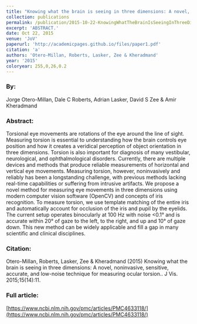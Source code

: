 ```yaml
---
title: "Knowing what the brain is seeing in three dimensions: A novel, noninvasive, sensitive, accurate, and low-noise technique for measuring ocular torsion."
collection: publications
permalink: /publication/2015-10-22-KnowingWhatTheBrainIsSeeingInThreeDimensions_ANovel_Noninvasive
excerpt: 'ABSTRACT.'
date: Oct 22, 2015
venue: 'JoV'
paperurl: 'http://academicpages.github.io/files/paper1.pdf'
citation: 'a'
authors: 'Otero-Millan, Roberts, Lasker, Zee & Kheradmand'
year: '2015'
coloryear: 255,0,26,0.2
---
```


### By: 
Jorge Otero-Millan, Dale C Roberts, Adrian Lasker, David S Zee & Amir Kheradmand

### Abstract: 
Torsional eye movements are rotations of the eye around the line of sight. Measuring torsion is essential to understanding how the brain controls eye position and how it creates a veridical perception of object orientation in three dimensions. Torsion is also important for diagnosis of many vestibular, neurological, and ophthalmological disorders. Currently, there are multiple devices and methods that produce reliable measurements of horizontal and vertical eye movements. Measuring torsion, however, noninvasively and reliably has been a longstanding challenge, with previous methods lacking real-time capabilities or suffering from intrusive artifacts. We propose a novel method for measuring eye movements in three dimensions using modern computer vision software (OpenCV) and concepts of iris recognition. To measure torsion, we use template matching of the entire iris and automatically account for occlusion of the iris and pupil by the eyelids. The current setup operates binocularly at 100 Hz with noise <0.1° and is accurate within 20° of gaze to the left, to the right, and up and 10° of gaze down. This new method can be widely applicable and fill a gap in many scientific and clinical disciplines.

### Citation: 
Otero-Millan, Roberts, Lasker, Zee & Kheradmand (2015) Knowing what the brain is seeing in three dimensions: A novel, noninvasive, sensitive, accurate, and low-noise technique for measuring ocular torsion.. J Vis. 2015;15(14):11. 

### Full article: 
[https://www.ncbi.nlm.nih.gov/pmc/articles/PMC4633118/](https://www.ncbi.nlm.nih.gov/pmc/articles/PMC4633118/)
